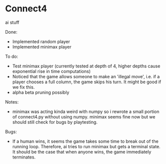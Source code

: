 # Connect4
ai stuff 




Done:
- Implemented random player
- Implemented minimax player 

To do: 
- Test minimax player (currently tested at depth of 4, higher depths cause exponential rise in time computations) 
- Noticed that the game allows someone to make an 'illegal move', i.e. if a player chooses a full column, the game skips his turn. It might be good if we fix this.
- alpha beta pruning possibly


Notes:
- minimax was acting kinda weird with numpy so i rewrote a small portion of connect4.py without using numpy. minimax seems fine now but we should still check for bugs by playtesting. 


Bugs:
- If a human wins, it seems the game takes some time to break out of the running loop. Therefore, ai tries to run minimax but gets a terminal state. It should be the case that when anyone wins, the game immediately terminates.
